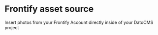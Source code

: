 # Frontify asset source

Insert photos from your Frontify Account directly inside of your DatoCMS project
